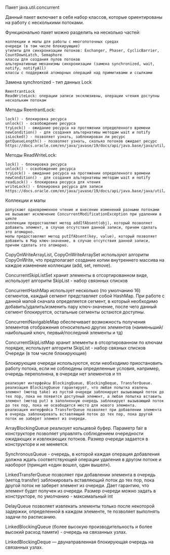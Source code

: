 Пакет java.util.concurrent

Данный пакет включает в себя набор классов, которые ориентированы на работу с несколькими потоками.

Функционально пакет можно разделить на несколько частей:

    коллекции и мапы для работы с многопоточных средах
    очереди (в том числе блокирующие)
    утилиты для синхронизации потоков: Exchanger, Phaser, CyclicBarrier, CountDownLatch, Semaphore
    классы для создания пулов потоков
    альтернативные механизмы синхронизации (замена synchronized, wait, notify, notifyAll)
    классы с поддержкой атомарных операций над примитивами и ссылками

Замена synchronized - тип данных Lock

    ReentrantLock
    ReadWriteLock: операции записи эксклюзивны, операции чтения доступны нескольким потокам

Методы ReentrantLock:

    lock() - блокировка ресурса
    unlock() - освобождение ресурса
    tryLock() - ожидание ресурса на протяжении определенного времени
    newCondition() - для создания альтернативы методам wait и notify
    isLocked() - позволяет узнать, заблокирован ли ресурс
    getQueueLength() - позволяет узнать, сколько потоков ожидает ресурс
    https://docs.oracle.com/en/java/javase/19/docs/api/java.base/java/util/concurrent/locks/ReentrantLock.html

Методы ReadWriteLock:

    lock() - блокировка ресурса
    unlock() - освобождение ресурса
    tryLock() - ожидание ресурса на протяжении определенного времени
    newCondition() - для создания альтернативы методам wait и notify
    readLock() - блокировка ресурса для чтения
    writeLock() - блокировка ресурса для записи
    https://docs.oracle.com/en/java/javase/19/docs/api/java.base/java/util/concurrent/locks/ReadWriteLock.html

Коллекции и мапы

    допускают одновременное чтение и внесение изменений разными потоками
    не вызывают исключение ConcurrentModificationException при удалении в цикле
    коллекции предоставляют метод addIfAbsent(obj), который позволяет добавить элемент, в случае отсутствия данной записи, причем сделать это атомарно.
    мапы предоставляют метод putIfAbsent(key, value), который позволяет добавить в Map ключ-значение, в случае отсутствия данной записи, причем сделать это атомарно.

CopyOnWriteArrayList, CopyOnWriteArraySet используют алгоритм CopyOnWrite, что предполагает создание копии внутреннего массива на каждое изменение коллекции (add, set, remove).

ConcurrentSkipListSet хранит элементы в отсортированном виде, использует алгоритм SkipList - набор связнных списков

ConcurrentHashMap использует несколько (по умолчанию 16) сегментов, каждый сегмент представляет собой HashMap. При работе с данной мапой сначала определяется сегмент, в который необходимо добавить/удалить/изменить пару ключ-значение, после чего данный сегмент блокируется, остальные сегменты остаются доступны.

ConcurrentNavigableMap обеспечивает возможность получения элементов отображения относительно других элементов (наименьший/наибольший ключ, первый/последний элементы и тд)

ConcurrentSkipListMap хранит элементы в отсортированном по ключам порядке, использует алгоритм SkipList - набор связных списков
Очереди (в том числе блокирующие)

Блокирующие очереди используются, если необходимо приостановить работу потока, если не соблюдены определенные условия, например, очередь переполнена, в очереди нет элементов и тп

    реализуют интерфейсы BlockingQueue, BlockingDeque, TransferQueue.
    реализация BlockingQueue гарантирует, что любая попытка извлечь элемент (метод take) из пустой очереди заблокирует вызывающий поток до тех пор, пока не появится доступный элемент, а любая попытка вставить элемент (метод put) в заполненную очередь заблокирует вызывающий поток до тех пор, пока не освободится место для нового элемента.
    реализация интерфейса TransferQueue позволяет при добавлении элемента в очередь заблокировать вставляющий поток до тех пор, пока другой поток не заберет элемент из очереди.

ArrayBlockingQueue реализует кольцевой буфер. Параметр fair в конструкторе позволяет управлять соблюдением очередности ожидающих и извлекающих потоков. Размер очереди задается в конструкторе и не меняется.

SynchronousQueue - очередь, в которой каждая операция добавления должна ждать соответствующей операции удаления в другом потоке и наоборот (принцип «один вошел, один вышел»).

LinkedTransferQueue позволяет при добавлении элемента в очередь (метод transfer) заблокировать вставляющий поток до тех пор, пока другой поток не заберет элемент из очереди. Дает гарантию, что элемент будет получен из очереди. Размер очереди можно задать в конструкторе, по умолчанию - максимальный int

DelayQueue позволяет извлекать элементы только после некоторой задержки, определенной в каждом элементе, те позволяет выполнять задачи по расписанию.

LinkedBlockingQueue (более высокую производительность и более высокий расход памяти) - очередь на связанных узлах.

LinkedBlockingDeque — двунаправленная блокирующая очередь на связанных узлах.